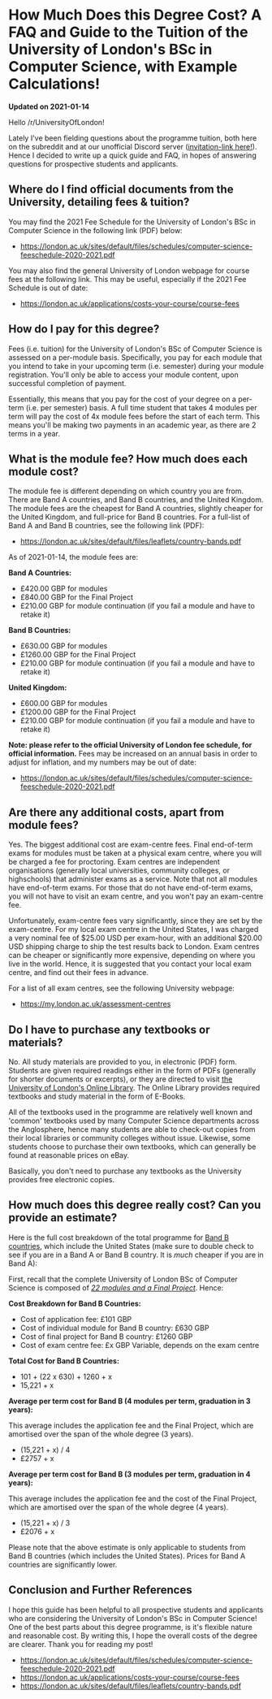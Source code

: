 # How Much Does this Degree Cost? A FAQ and Guide to the Tuition of the University of London's BSc in Computer Science, with Example Calculations!

**Updated on 2021-01-14**

Hello /r/UniversityOfLondon!

Lately I've been fielding questions about the programme tuition, both here on the subreddit and at our unofficial Discord server ([invitation-link here!](https://discord.gg/GhRFG5X)). Hence I decided to write up a quick guide and FAQ, in hopes of answering questions for prospective students and applicants.

## Where do I find official documents from the University, detailing fees & tuition?

You may find the 2021 Fee Schedule for the University of London's BSc in Computer Science in the following link (PDF) below:

* https://london.ac.uk/sites/default/files/schedules/computer-science-feeschedule-2020-2021.pdf

You may also find the general University of London webpage for course fees at the following link. This may be useful, especially if the 2021 Fee Schedule is out of date:

* https://london.ac.uk/applications/costs-your-course/course-fees

## How do I pay for this degree?

Fees (i.e. tuition) for the University of London's BSc of Computer Science is assessed on a per-module basis. Specifically, you pay for each module that you intend to take in your upcoming term (i.e. semester) during your module registration. You'll only be able to access your module content, upon successful completion of payment.

Essentially, this means that you pay for the cost of your degree on a per-term (i.e. per semester) basis. A full time student that takes 4 modules per term will pay the cost of 4x module fees before the start of each term. This means you'll be making two payments in an academic year, as there are 2 terms in a year.

## What is the module fee? How much does each module cost?

The module fee is different depending on which country you are from. There are Band A countries, and Band B countries, and the United Kingdom. The module fees are the cheapest for Band A countries, slightly cheaper for the United Kingdom, and full-price for Band B countries. For a full-list of Band A and Band B countries, see the following link (PDF):

* https://london.ac.uk/sites/default/files/leaflets/country-bands.pdf

As of 2021-01-14, the module fees are:

**Band A Countries:**

* £420.00 GBP for modules
* £840.00 GBP for the Final Project
* £210.00 GBP for module continuation (if you fail a module and have to retake it)

**Band B Countries:**

* £630.00 GBP for modules
* £1260.00 GBP for the Final Project
* £210.00 GBP for module continuation (if you fail a module and have to retake it)

**United Kingdom:**

* £600.00 GBP for modules
* £1200.00 GBP for the Final Project
* £210.00 GBP for module continuation (if you fail a module and have to retake it)

**Note: please refer to the official University of London fee schedule, for official information.** Fees may be increased on an annual basis in order to adjust for inflation, and my numbers may be out of date:

* https://london.ac.uk/sites/default/files/schedules/computer-science-feeschedule-2020-2021.pdf

## Are there any additional costs, apart from module fees?

Yes. The biggest additional cost are exam-centre fees. Final end-of-term exams for modules must be taken at a physical exam centre, where you will be charged a fee for proctoring. Exam centres are independent organisations (generally local universities, community colleges, or highschools) that administer exams as a service. Note that not all modules have end-of-term exams. For those that do not have end-of-term exams, you will not have to visit an exam centre, and you won't pay an exam-centre fee.

Unfortunately, exam-centre fees vary significantly, since they are set by the exam-centre. For my local exam centre in the United States, I was charged a very nominal fee of $25.00 USD per exam-hour, with an additional $20.00 USD shipping charge to ship the test results back to London. Exam centres can be cheaper or significantly more expensive, depending on where you live in the world. Hence, it is suggested that you contact your local exam centre, and find out their fees in advance.

For a list of all exam centres, see the following University webpage:

* https://my.london.ac.uk/assessment-centres

## Do I have to purchase any textbooks or materials?

No. All study materials are provided to you, in electronic (PDF) form. Students are given required readings either in the form of PDFs (generally for shorter documents or excerpts), or they are directed to visit [the University of London's Online Library](https://onlinelibrary.london.ac.uk/). The Online Library provides required textbooks and study material in the form of E-Books.

All of the textbooks used in the programme are relatively well known and 'common' textbooks used by many Computer Science departments across the Anglosphere, hence many students are able to check-out copies from their local libraries or community colleges without issue. Likewise, some students choose to purchase their own textbooks, which can generally be found at reasonable prices on eBay.

Basically, you don't need to purchase any textbooks as the University provides free electronic copies.

## How much does this degree really cost? Can you provide an estimate?

Here is the full cost breakdown of the total programme for [Band B countries](https://london.ac.uk/sites/default/files/leaflets/country-bands.pdf), which include the United States (make sure to double check to see if you are in a Band A or Band B country. It is *much* cheaper if you are in Band A):

First, recall that the complete University of London BSc of Computer Science is composed of [*22 modules and a Final Project*](grades-guide.md). Hence:

**Cost Breakdown for Band B Countries:**

* Cost of application fee: £101 GBP
* Cost of individual module for Band B country: £630 GBP
* Cost of final project for Band B country: £1260 GBP
* Cost of exam centre fee: £x GBP Variable, depends on the exam centre

**Total Cost for Band B Countries:**

* 101 + (22 x 630) + 1260 + x
* 15,221 + x

**Average per term cost for Band B (4 modules per term, graduation in 3 years):**

This average includes the application fee and the Final Project, which are amortised over the span of the whole degree (3 years).

* (15,221 + x) / 4
* £2757 + x

**Average per term cost for Band B (3 modules per term, graduation in 4 years):**

This average includes the application fee and the cost of the Final Project, which are amortised over the span of the whole degree (4 years).

* (15,221 + x) / 3
* £2076 + x

Please note that the above estimate is only applicable to students from Band B countries (which includes the United States). Prices for Band A countries are significantly lower.

## Conclusion and Further References

I hope this guide has been helpful to all prospective students and applicants who are considering the University of London's BSc in Computer Science! One of the best parts about this degree programme, is it's flexible nature and reasonable cost. By writing this, I hope the overall costs of the degree are clearer. Thank you for reading my post!

* https://london.ac.uk/sites/default/files/schedules/computer-science-feeschedule-2020-2021.pdf
* https://london.ac.uk/applications/costs-your-course/course-fees
* https://london.ac.uk/sites/default/files/leaflets/country-bands.pdf
